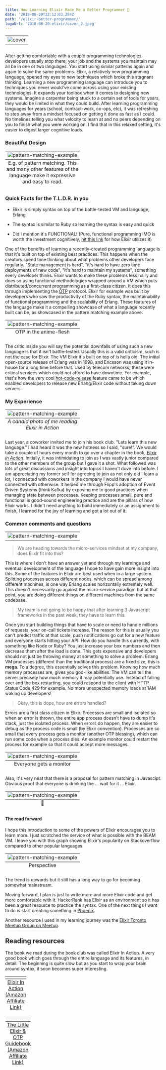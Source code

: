```yaml
---
title: How Learning Elixir Made Me a Better Programmer 🥃
date: '2018-08-20T22:12:03.284Z'
path: '/elixir-better-programmer/'
logoUrl: '2018-08-20-elixir/cover_2.jpeg'
---
```


<table class="image">
   <caption align="bottom"></caption>
   <tr><td><img src="./cover_2.jpeg" alt="cover"/></td></tr>
</table>

After getting comfortable with a couple programming technologies, developers usually stop there; your job and the systems you maintain may all be in one or two languages. You start using similar patterns again and again to solve the same problems. Elixir, a relatively new programming language, opened my eyes to new techniques which broke this stagnant thinking. Learning a new programming language can introduce you to techniques you never would've come across using your existing technologies. It expands your toolbox when it comes to designing new systems. Imagine a carpenter being stuck to a certain set of tools for years, they would be limited in what they could build. After learning programming languages for years (school, contract-work, co-ops, etc), it was refreshing to step away from a mindset focused on getting it done as fast as I could. No timelines telling you what velocity to learn at and no peers depending on you to finish what you were working on. I find that in this relaxed setting, it's easier to digest larger cognitive loads.

### Beautiful Design

<table class="image">
   <caption align="bottom">E.g. of pattern matching. This and many other features of the language make it expressive and easy to read.</caption>
   <tr><td><img src="./pattern.png" alt="pattern-matching-example"/></td></tr>
</table>

### Quick Facts for the T.L.D.R. in you

- Elixir is simply syntax on top of the battle-tested VM and language, Erlang

- The syntax is similar to Ruby so learning the syntax is easy and quick

- Did I mention it's FUNCTIONAL! (Pure, functional programming IMO is worth the investment cognitively, <a href="https://medium.com/making-internets/functional-programming-elixir-pt-1-the-basics-bd3ce8d68f1b" target="_blank" >hit this link</a> for how Elixir utilizes it)

One of the benefits of learning a recently-created programming language is that it's built on top of existing best practices. This happens when the creators spend time thinking about what problems other developers face regularly. "State management is hard", "it's hard to have zero time deployments of new code", "it's hard to maintain my systems", something every developer thinks. Elixir wants to make these problems less hairy and does so using functional methodologies wrapped around a VM which puts distributed/concurrent programming as a first-class citizen. It does this through implementing the <a href="https://en.wikipedia.org/wiki/Open_Telecom_Platform" target="_blank" >OTP</a> protocol. Elixir for example was built by developers who saw the productivity of the Ruby syntax, the maintainability of functional programming and the scalability of Erlang. These features of the language make it a compelling showcase of what a language recently built can be, as showcased in the pattern matching example above.

<table class="image">
   <caption align="bottom">OTP in the anime-flesh</caption>
   <tr><td><img src="./telephone_pole.jpg" alt="pattern-matching-example"/></td></tr>
</table>

The critic inside you will say the potential downfalls of using such a new language is that it isn't battle-tested. Usually this is a valid criticism, such is not the case for Elixir. The VM Elixir it's built on top of is hella old. The initial open-source release of Erlang was in 1998, and Ericsson was using it in-house for a long time before that. Used by telecom networks, these were critical services which could not afford to have downtime. For example, that's how the very cool <a href="https://github.com/edeliver/edeliver" target="_blank" >hot-code-release</a> feature came to be which enabled developers to release new Erlang/Elixir code without taking down servers.

### My Experience

<table class="image">
   <caption align="bottom" style="font-style:italic;">A candid photo of me reading Elixir in Action</caption>
   <tr><td><img src="./bill_reading.jpg" alt="pattern-matching-example"/></td></tr>
</table>

Last year, a coworker invited me to join his book club. "Lets learn this new language." I had heard it was the new hotness so I said, "sure!". We would take a couple of hours every month to go over a chapter in the book, <a href="https://www.amazon.ca/gp/product/161729201X/ref=as_li_tl?ie=UTF8&camp=15121&creative=330641&creativeASIN=161729201X&linkCode=as2&tag=coffeedrive09-20&linkId=97d40dff77b7869475d6ee283c6501d2" target="_blank" style="font-style:italic;">Elixir in Action</a>. Initially, it was intimidating to join as I was vastly junior compared to the other members of the group but I gave it a shot. What followed was lots of great discussions and insight into topics I haven't dove into before. I am appreciating my former self for agreeing to join as not only did I learn a lot, I connected with coworkers in the company I would have never connected with otherwise. It helped me through Flipp's adoption of Event Driven Systems (think Kafka) by exposing me to good practices when managing state between processes. Keeping processes small, pure and functional is good-sound engineering practice and are the pillars of how Elixir works. I didn't need anything to build immediately or an assignment to finish, I learned for the joy of learning and got a lot out of it.

### Common comments and questions

<table class="image">
   <tr><td><img src="./fork_road.jpg" alt="pattern-matching-example"/></td></tr>
</table>

> We are heading towards the micro-services mindset at my company, does Elixir fit into this?

This is where I don't have an answer yet and through my learnings and eventual development of the language I hope to have gain more insight into this. Some of the features in Elixir are best used when in a large system. Splitting processes across different nodes, which can be spread among different machines, is one way Erlang scales horizontally extremely well. This doesn't necessarily go against the micro-service paradigm but at that point, you are doing different things on different machines from the same codebase.

> My team is not going to be happy that after learning 3 Javascript frameworks in the past week, they have to learn this.

Once you start building things that have to scale or need to handle millions of requests, your on-call tickets increase. The reason for this is usually you can't predict traffic at that scale, push notifications go out for a new feature and everyone starts hitting your API. How do you handle this currently, with something like Node or Ruby? You just increase your box numbers and then decrease them after the load is done. This gets expensive and developers should not just be throwing money at something to solve a problem. Erlang VM processes (different than the traditional process) are a fixed size, this is **mega**. To a degree, this essentially solves this problem. Knowing how much memory processes are, gives you god-like abilities. The VM can tell the server precisely how much memory it may potentially use. Instead of falling over and the box restarting, you could respond to the client with HTTP Status Code 429 for example. No more unexpected memory loads at 1AM waking up developers!

> Okay, this is dope, how are errors handled?

Errors are a first class citizen in Elixir. Processes are small and isolated so when an error is thrown, the entire app process doesn't have to dump it's stack, just the isolated process. When errors do happen, they are easier to debug as the process code is small (by Elixir convention). Processes are so small that every process gets a monitor (another OTP blessing), which can run some code when a process dies. An example monitor could restart the process for example so that it could accept more messages.

<table class="image" >
   <caption align="bottom">Everyone gets a monitor</caption>
   <tr><td style="text-align:center;"><img style="margin-bottom:0px;" src="./everyone_gets.gif" alt="pattern-matching-example"/></td></tr>
</table>

Also, it's very neat that there is a proposal for pattern matching in Javascipt. Obvious proof that everyone is drinking the ... wait for it ... Elixir.

<table class="image">
   <caption align="bottom">🚒</caption>
   <tr><td><img src="./javascript_pattern_matching.png" alt="pattern-matching-example"/></td></tr>
</table>

#### The road forward

I hope this introduction to some of the powers of Elixir encourages you to learn more. I just scratched the service of what is possible with the BEAM VM. I leave you with this graph showing Elixir's popularity on Stackoverflow compared to other popular languages:

<table class="image">
   <caption align="bottom">Perspective</caption>
   <tr><td><img src="./trends.png" alt="pattern-matching-example"/></td></tr>
</table>

The trend is upwards but it still has a long way to go for becoming somewhat mainstream.

Moving forward, I plan is just to write more and more Elixir code and get more comfortable with it. HackerRank has Elixir as an environment so it has been a great resource to practice the syntax. One of the next things I want to do is start creating something in [Phoenix](https://github.com/phoenixframework/phoenix).

Another resource I used in my learning journey was the <a href="https://www.meetup.com/TorontoElixir/" target="_blank">Elixir Toronto Meetup Group on Meetup</a>.

## Reading resources

The book we read during the book club was called Elixir In Action. A very good book which goes through the entire language and its features, in detail. The beginning is quite slow but as you start to wrap your brain around syntax, it soon becomes super interesting.

<a target="_blank" href="https://amzn.to/2Lt7BCP">
 <table class="image">
     <caption align="bottom" style="text-decoration:underline;">Elixir In Action (Amazon Affiliate Link)</caption>
     <tr><td><img src="./elixir_in_action.jpg" width="1" height="1" border="0" alt="" style="border:none !important; margin:0px !important;" /></td></tr>
 </table>
</a>

<a target="_blank" href="https://amzn.to/2BWNsWC">
 <table class="image">
     <caption align="bottom" style="text-decoration:underline;">The Little Elixir & OTP Guidebook (Amazon Affiliate Link)</caption>
     <tr><td><img src="./opt_guidebook.jpg" width="1" height="1" border="0" alt="" style="border:none !important; margin:0px !important;" /></td></tr>
 </table>
</a>
